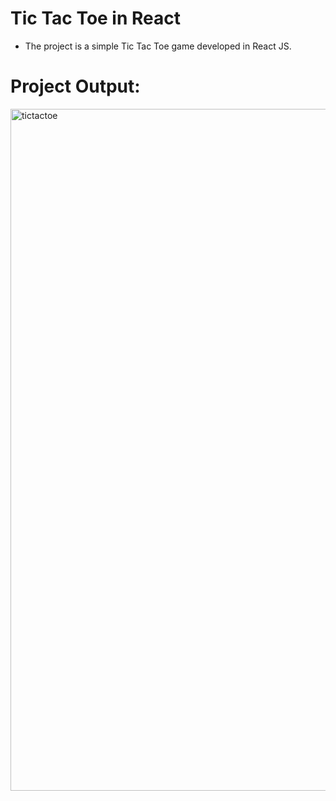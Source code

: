 # Tic Tac Toe in React
- The project is a simple Tic Tac Toe game developed in React JS.

# Project Output: 
<img width="1091" alt="tictactoe" src="https://github.com/safi50/TicTacToe---React/assets/63853856/369a04a6-b1f0-4573-8b0b-2791e3052de3">


